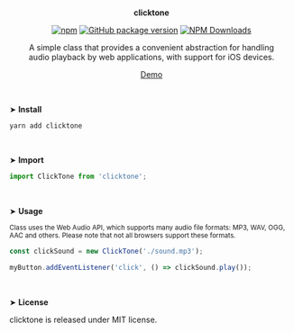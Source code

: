 <br>
<p align="center"><strong>clicktone</strong></p>

<div align="center">

[![npm](https://img.shields.io/npm/v/clicktone.svg?colorB=brightgreen)](https://www.npmjs.com/package/clicktone)
[![GitHub package version](https://img.shields.io/github/package-json/v/ux-ui-pro/clicktone.svg)](https://github.com/ux-ui-pro/clicktone)
[![NPM Downloads](https://img.shields.io/npm/dm/clicktone.svg?style=flat)](https://www.npmjs.org/package/clicktone)

</div>

<p align="center">A simple class that provides a convenient abstraction for handling<br>
audio playback by web applications, with support for iOS devices.</p>
<p align="center"><a href="https://n2q8x8.csb.app/">Demo</a></p>
<br>

&#10148; **Install**

```
yarn add clicktone
```

<br>

&#10148; **Import**

```javascript
import ClickTone from 'clicktone';
```
<br>

&#10148; **Usage**

<sub>Class uses the Web Audio API, which supports many audio file formats: MP3, WAV, OGG, AAC and others. Please note that not all browsers support these formats.</sub>
```javascript
const clickSound = new ClickTone('./sound.mp3');

myButton.addEventListener('click', () => clickSound.play());
```
<br>

&#10148; **License**

clicktone is released under MIT license.
